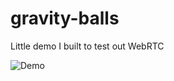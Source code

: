 # gravity-balls
Little demo I built to test out WebRTC

![Demo](https://devtales.net/img/gravity-balls.gif)

